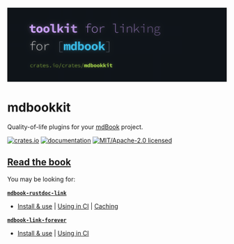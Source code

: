 [![mdbookkit hero image](/docs/src/media/banner.webp)](https://tonywu6.github.io/mdbookkit/)

# mdbookkit

Quality-of-life plugins for your [mdBook] project.

[![crates.io](https://img.shields.io/crates/v/mdbookkit?style=flat-square)](https://crates.io/crates/mdbookkit)
[![documentation](https://img.shields.io/github/actions/workflow/status/tonywu6/mdbookkit/docs.yml?event=release&style=flat-square&label=docs)](https://tonywu6.github.io/mdbookkit/)
[![MIT/Apache-2.0 licensed](https://img.shields.io/crates/l/mdbookkit?style=flat-square)](/LICENSE-APACHE.md)

## [Read the book](https://tonywu6.github.io/mdbookkit/)

You may be looking for:

[**`mdbook-rustdoc-link`**](https://tonywu6.github.io/mdbookkit/rustdoc-link/)

<!-- prettier-ignore-start -->

- [Install & use](https://tonywu6.github.io/mdbookkit/rustdoc-link/getting-started#install)
  | [Using in CI](https://tonywu6.github.io/mdbookkit/rustdoc-link/continuous-integration)
  | [Caching](https://tonywu6.github.io/mdbookkit/rustdoc-link/caching)

[**`mdbook-link-forever`**](https://tonywu6.github.io/mdbookkit/link-forever/)

- [Install & use](https://tonywu6.github.io/mdbookkit/link-forever/#getting-started)
  | [Using in CI](https://tonywu6.github.io/mdbookkit/link-forever/continuous-integration)

[mdBook]: https://rust-lang.github.io/mdBook/

<!-- prettier-ignore-end -->
